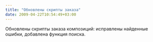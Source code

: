 ```yaml
---
title: "Обновлены скрипты заказа"
date: 2009-04-22T10:54:49+03:00
---
```



Обновлены скрипты заказа композиций: исправлены найденные ошибки, добавлена функция поиска.